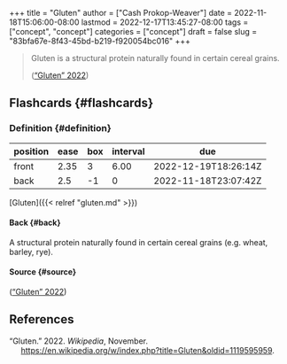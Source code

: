 +++
title = "Gluten"
author = ["Cash Prokop-Weaver"]
date = 2022-11-18T15:06:00-08:00
lastmod = 2022-12-17T13:45:27-08:00
tags = ["concept", "concept"]
categories = ["concept"]
draft = false
slug = "83bfa67e-8f43-45bd-b219-f920054bc016"
+++

> Gluten is a structural protein naturally found in certain cereal grains.
>
> (<a href="#citeproc_bib_item_1">“Gluten” 2022</a>)


## Flashcards {#flashcards}


### Definition {#definition}

| position | ease | box | interval | due                  |
|----------|------|-----|----------|----------------------|
| front    | 2.35 | 3   | 6.00     | 2022-12-19T18:26:14Z |
| back     | 2.5  | -1  | 0        | 2022-11-18T23:07:42Z |

[Gluten]({{< relref "gluten.md" >}})


#### Back {#back}

A structural protein naturally found in certain cereal grains (e.g. wheat, barley, rye).


#### Source {#source}

(<a href="#citeproc_bib_item_1">“Gluten” 2022</a>)

## References

<style>.csl-entry{text-indent: -1.5em; margin-left: 1.5em;}</style><div class="csl-bib-body">
  <div class="csl-entry"><a id="citeproc_bib_item_1"></a>“Gluten.” 2022. <i>Wikipedia</i>, November. <a href="https://en.wikipedia.org/w/index.php?title=Gluten&oldid=1119595959">https://en.wikipedia.org/w/index.php?title=Gluten&#38;oldid=1119595959</a>.</div>
</div>
